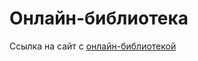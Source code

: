 # Онлайн-библиотека

Ссылка на сайт с [онлайн-библиотекой](https://maxsmile44.github.io/Advanced_layout_lesson3/)